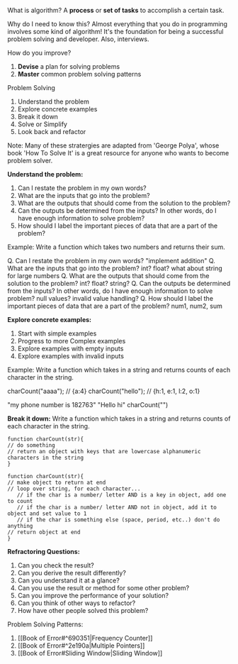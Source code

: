 
What is algorithm? A **process** or **set of tasks** to accomplish a certain task.

Why do I need to know this?
Almost everything that you do in programming involves some kind of algorithm! It's the foundation for being a successful problem solving and developer. Also, interviews.

How do you improve?
1. **Devise** a plan for solving problems
2. **Master** common problem solving patterns

Problem Solving
1. Understand the problem
2. Explore concrete examples
3. Break it down 
4. Solve or Simplify
5. Look back and refactor

Note: Many of these stratergies are adapted from 'George Polya', whose book 'How To Solve It' is a great resource for anyone who wants to become problem solver.


**Understand the problem:**
1. Can I restate the problem in my own words?
2. What are the inputs that go into the problem?
3. What are the outputs that should come from the solution to the problem?
4. Can the outputs be determined from the inputs? In other words, do I have enough information to solve problem?
5. How should I label the important pieces of data that are a part of the problem?

Example:
Write a function which takes two numbers and returns their sum.

Q. Can I restate the problem in my own words? 
"implement addition"
Q. What are the inputs that go into the problem?
int? float? what about string for large numbers
Q. What are the outputs that should come from the solution to the problem?
int? float? string?
Q. Can the outputs be determined from the inputs? In other words, do I have enough information to solve problem?
null values? invalid value handling?
Q. How should I label the important pieces of data that are a part of the problem?
num1, num2, sum


**Explore concrete examples:**
1. Start with simple examples
2. Progress to more Complex examples
3. Explore examples with empty inputs
4. Explore examples with invalid inputs

Example:
Write a function which takes in a string and returns counts of each character in the string.

charCount("aaaa"); // {a:4}
charCount("hello"); // {h:1, e:1, l:2, o:1}

"my phone number is 182763"
"Hello hi"
charCount("")


**Break it down:**
Write a function which takes in a string and returns counts of each character in the string.

```
function charCount(str){
// do something
// return an object with keys that are lowercase alphanumeric characters in the string
} 
```

```
function charCount(str){
// make object to return at end
// loop over string, for each character...
   // if the char is a number/ letter AND is a key in object, add one to count
   // if the char is a number/ letter AND not in object, add it to object and set value to 1
   // if the char is something else (space, period, etc..) don't do anything
// return object at end
} 
```


**Refractoring Questions:**
1. Can you check the result?
2. Can you derive the result differently?
3. Can you understand it at a glance?
4. Can you use the result or method for some other problem?
5. Can you improve the performance of your solution?
6. Can you think of other ways to refactor?
7. How have other people solved this problem?


Problem Solving Patterns:
1. [[Book of Error#^690351|Frequency Counter]]
2. [[Book of Error#^2e190a|Multiple Pointers]]
3. [[Book of Error#Sliding Window|Sliding Window]]
